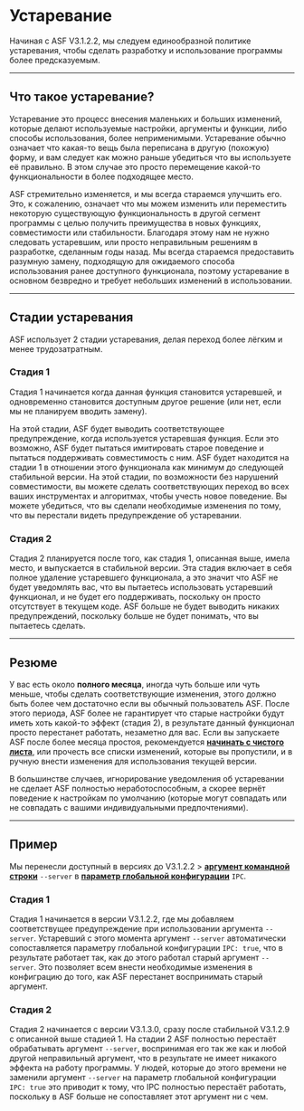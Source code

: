 # Устаревание

Начиная с ASF V3.1.2.2, мы следуем единообразной политике устаревания, чтобы сделать разработку и использование программы более предсказуемым.

* * *

## Что такое устаревание?

Устаревание это процесс внесения маленьких и больших изменений, которые делают используемые настройки, аргументы и функции, либо способы использования, более неприменимыми. Устаревание обычно означает что какая-то вещь была переписана в другую (похожую) форму, и вам следует как можно раньше убедиться что вы используете её правильно. В этом случае это просто перемещение какой-то функциональности в более подходящее место.

ASF стремительно изменяется, и мы всегда стараемся улучшить его. Это, к сожалению, означает что мы можем изменить или переместить некоторую существующую функциональность в другой сегмент программы с целью получить преимущества в новых функциях, совместимости или стабильности. Благодаря этому нам не нужно следовать устаревшим, или просто неправильным решениям в разработке, сделанным годы назад. Мы всегда стараемся предоставить разумную замену, подходящую для ожидаемого способа использования ранее доступного функционала, поэтому устаревание в основном безвредно и требует небольших изменений в использовании.

* * *

## Стадии устаревания

ASF использует 2 стадии устаревания, делая переход более лёгким и менее трудозатратным.

### Стадия 1

Стадия 1 начинается когда данная функция становится устаревшей, и одновременно становится доступным другое решение (или нет, если мы не планируем вводить замену).

На этой стадии, ASF будет выводить соответствующее предупреждение, когда используется устаревшая функция. Если это возможно, ASF будет пытаться имитировать старое поведение и пытаться поддерживать совместимость с ним. ASF будет находится на стадии 1 в отношении этого функционала как минимум до следующей стабильной версии. На этой стадии, по возможности без нарушений совместимости, вы можете сделать соответствующих переход во всех ваших инструментах и алгоритмах, чтобы учесть новое поведение. Вы можете убедиться, что вы сделали необходимые изменения по тому, что вы перестали видеть предупреждение об устаревании.

### Стадия 2

Стадия 2 планируется после того, как стадия 1, описанная выше, имела место, и выпускается в стабильной версии. Эта стадия включает в себя полное удаление устаревшего функционала, а это значит что ASF не будет уведомлять вас, что вы пытаетесь использовать устаревший функционал, и не будет его поддерживать, поскольку он просто отсутствует в текущем коде. ASF больше не будет выводить никаких предупреждений, поскольку больше не будет понимать, что вы пытаетесь сделать.

* * *

## Резюме

У вас есть около **полного месяца**, иногда чуть больше или чуть меньше, чтобы сделать соответствующие изменения, этого должно быть более чем достаточно если вы обычный пользователь ASF. После этого периода, ASF более не гарантирует что старые настройки будут иметь хоть какой-то эффект (стадия 2), в результате данный функционал просто перестанет работать, незаметно для вас. Если вы запускаете ASF после более месяца простоя, рекомендуется **[начинать с чистого листа](https://github.com/JustArchiNET/ArchiSteamFarm/wiki/Setting-up-ru-RU)**, или прочесть все списки изменений, которые вы пропустили, и в ручную внести изменения для использования текущей версии.

В большинстве случаев, игнорирование уведомления об устаревании не сделает ASF полностью неработоспособным, а скорее вернёт поведение к настройкам по умолчанию (которые могут совпадать или не совпадать с вашими индивидуальными предпочтениями).

* * *

## Пример

Мы перенесли доступный в версиях до V3.1.2.2 > **[аргумент командной строки](https://github.com/JustArchiNET/ArchiSteamFarm/wiki/Command-line-arguments-ru-RU)** `--server` в **[параметр глобальной конфигурации](https://github.com/JustArchiNET/ArchiSteamFarm/wiki/Configuration-ru-RU#user-content-Файл-глобальной-конфигурации)** `IPC`.

### Стадия 1

Стадия 1 начинается в версии V3.1.2.2, где мы добавляем соответствущее предупреждение при использовании аргумента `--server`. Устаревший с этого момента аргумент `--server` автоматически сопоставляется параметру глобальной конфигурации `IPC: true`, что в результате работает так, как до этого работал старый аргумент `--server`. Это позволяет всем внести необходимые изменения в конфиграцию до того, как ASF перестанет воспринимать старый аргумент.

### Стадия 2

Стадия 2 начинается с версии V3.1.3.0, сразу после стабильной V3.1.2.9 c описанной выше стадией 1. На стадии 2 ASF полностью перестаёт обрабатывать аргумент `--server`, воспринимая его так же как и любой другой неправильный аргумент, что в результате не имеет никакого эффекта на работу программы. У людей, которые до этого времени не заменили аргумент `--server` на параметр глобальной конфигурации `IPC: true` это приводит к тому, что IPC полностью перестаёт работать, поскольку в ASF больше не сопоставляет этот аргумент ни с чем.
